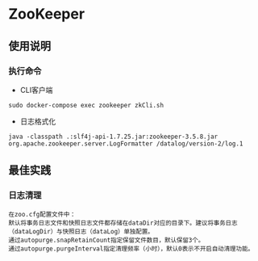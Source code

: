 # ZooKeeper

## 使用说明

### 执行命令

- CLI客户端
```
sudo docker-compose exec zookeeper zkCli.sh
```
- 日志格式化
```
java -classpath .:slf4j-api-1.7.25.jar:zookeeper-3.5.8.jar  org.apache.zookeeper.server.LogFormatter /datalog/version-2/log.1
```

## 最佳实践

### 日志清理
```
在zoo.cfg配置文件中：
默认将事务日志文件和快照日志文件都存储在dataDir对应的目录下。建议将事务日志（dataLogDir）与快照日志（dataLog）单独配置。
通过autopurge.snapRetainCount指定保留文件数目，默认保留3个。
通过autopurge.purgeInterval指定清理频率（小时），默认0表示不开启自动清理功能。
```
